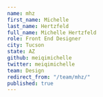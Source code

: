 ```yaml
---
name: mhz
first_name: Michelle
last_name: Hertzfeld
full_name: Michelle Hertzfeld
role: Front End Designer
city: Tucson
state: AZ
github: meiqimichelle
twitter: meiqimichelle
team: Design
redirect_from: "/team/mhz/"
published: true
---
```



